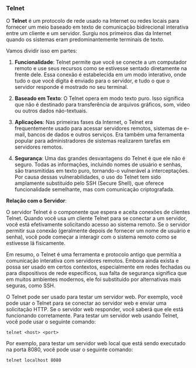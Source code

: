 ### Telnet

O **Telnet** é um protocolo de rede usado na Internet ou redes locais para fornecer um meio baseado em texto de comunicação bidirecional interativa entre um cliente e um servidor. Surgiu nos primeiros dias da Internet quando os sistemas eram predominantemente terminais de texto.

Vamos dividir isso em partes:

1. **Funcionalidade**: Telnet permite que você se conecte a um computador remoto e use seus recursos como se estivesse sentado diretamente na frente dele. Essa conexão é estabelecida em um modo interativo, onde tudo o que você digita é enviado para o servidor, e tudo o que o servidor responde é mostrado no seu terminal.

2. **Baseado em Texto**: O Telnet opera em modo texto puro. Isso significa que não é destinado para transferência de arquivos gráficos, som, vídeo ou outros dados não-textuais.

3. **Aplicações**: Nas primeiras fases da Internet, o Telnet era frequentemente usado para acessar servidores remotos, sistemas de e-mail, bancos de dados e outros serviços. Era também uma ferramenta popular para administradores de sistemas realizarem tarefas em servidores remotos.

4. **Segurança**: Uma das grandes desvantagens do Telnet é que ele não é seguro. Todas as informações, incluindo nomes de usuário e senhas, são transmitidas em texto puro, tornando-o vulnerável a interceptações. Por causa dessas vulnerabilidades, o uso do Telnet tem sido amplamente substituído pelo SSH (Secure Shell), que oferece funcionalidade semelhante, mas com comunicação criptografada.

**Relação com o Servidor**:

O servidor Telnet é o componente que espera e aceita conexões de clientes Telnet. Quando você usa um cliente Telnet para se conectar a um servidor, você está efetivamente solicitando acesso ao sistema remoto. Se o servidor permitir sua conexão (geralmente depois de fornecer um nome de usuário e senha), você pode começar a interagir com o sistema remoto como se estivesse lá fisicamente.

Em resumo, o Telnet é uma ferramenta e protocolo antigo que permitia a comunicação interativa com servidores remotos. Embora ainda exista e possa ser usado em certos contextos, especialmente em redes fechadas ou para dispositivos de rede específicos, sua falta de segurança significa que em muitos ambientes modernos, ele foi substituído por alternativas mais seguras, como SSH.

O Telnet pode ser usado para testar um servidor web. Por exemplo, você pode usar o Telnet para se conectar ao servidor web e enviar uma solicitação HTTP. Se o servidor web responder, você saberá que ele está funcionando corretamente. Para testar um servidor web usando Telnet, você pode usar o seguinte comando:

```
telnet <host> <port>
```

Por exemplo, para testar um servidor web local que está sendo executado na porta 8080, você pode usar o seguinte comando:

```
telnet localhost 8080
```
